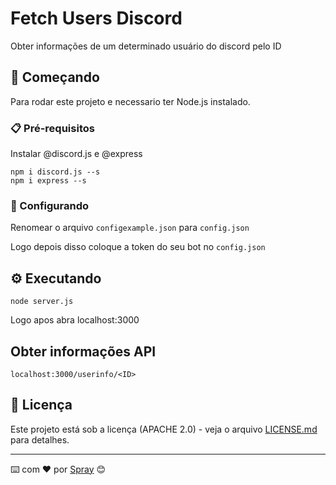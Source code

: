 # Fetch Users Discord

Obter informações de um determinado usuário do discord pelo ID

## 🚀 Começando

Para rodar este projeto e necessario ter Node.js instalado.

### 📋 Pré-requisitos

Instalar @discord.js e @express

```
npm i discord.js --s
npm i express --s
```

### 🔩 Configurando

Renomear o arquivo ```configexample.json``` para ```config.json```

Logo depois disso coloque a token do seu bot no ```config.json```

## ⚙️ Executando 

```
node server.js
```

Logo apos abra localhost:3000

## Obter informações API

```
localhost:3000/userinfo/<ID>
```

## 📄 Licença

Este projeto está sob a licença (APACHE 2.0) - veja o arquivo [LICENSE.md](https://github.com/2jjj/fetch_discord_info_site/licenca) para detalhes.

---
⌨️ com ❤️ por [Spray](https://github.com/2jjj) 😊